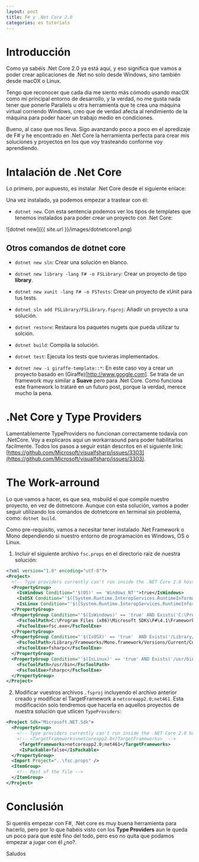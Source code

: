```yaml
---
layout: post
title: F# y .Net Core 2.0
categories: es tutorials
---
```


# Introducción

Como ya sabéis .Net Core 2.0 ya está aquí, y eso significa que vamos a poder crear aplicaciones de .Net no solo desde Windows, sino también desde macOX o Linux.

Tengo que reconocer que cada dia me siento más cómodo usando macOX como mi principal entorno de desarrollo, y la verdad, no me gusta nada tener que ponerle Parallels u otra herramienta que te crea una máquina virtual corriendo Windows, creo que de verdad afecta al rendimiento de la máquina para poder hacer un trabajo medio en condiciones.

Bueno, al caso que nos lleva. Sigo avanzando poco a poco en el apredizaje de F# y he encontrado en .Net Core la herramienta perfecta para crear mis soluciones y proyectos en los que voy trasteando conforme voy aprendiendo.

# Intalación de .Net Core

Lo primero, por aupuesto, es instalar .Net Core desde el siguiente enlace:

Una vez instalado, ya podemos empezar a trastear con él:

- `dotnet new`. Con esta sentencia podemos ver los tipos de templates que tenemos instalados para poder crear un proyecto con .Net Core: 

![dotnet new]({{ site.url }}/images/dotnetcore1.png)

## Otros comandos de dotnet core

- `dotnet new sln`: Crear una solución en blanco.

- `dotnet new library -lang F# -o FSLibrary`: Crear un proyecto de tipo **library**.

- `dotnet new xunit -lang F# -o FSTests`: Crear un proyecto de xUnit para tus tests.

- `dotnet sln add FSLibrary/FSLibrary.fsproj`: Añadir un proyecto a una solución.

- `dotnet restore`: Restaura los paquetes nugets que pueda utilizar tu solción.

- `dotnet build`: Compila la solución.

- `dotnet test`: Ejecuta los tests que tuvieras implementados.

- `dotnet new -i giraffe-template::*`: En este caso voy a crear un proyecto basado en (Giraffe)[http://www.google.com]. Se trata de un framework muy similar a **Suave** pero para .Net Core. Como funciona este framework lo trataré en un futuro post, porque la verdad, merece mucho la pena.

# .Net Core y Type Providers

Lamentablemente TypeProviders no funcionan correctamente todavía con .NetCore. Voy a explicaros aquí un workarraound para poder habilitarlos facilmente. Todos los pasos a seguir están descritos en el siguiente link: [https://github.com/Microsoft/visualfsharp/issues/3303](https://github.com/Microsoft/visualfsharp/issues/3303).

# The Work-arround

Lo que vamos a hacer, es que sea, msbuild el que compile nuestro proyecto, en vez de dotnetcore. Aunque con esta solución, vamos a poder seguir utilizando los comandos de dotnetcore en terminal sin problema, como: `dotnet build`.

Como pre-requisito, vamos a necesitar tener instalado .Net Framework o Mono dependiendo si nuestro entorno de programación es Windows, OS o Linux.

1. Incluir el siguiente archivo `fsc.props` en el directorio raiz de nuestra solución:

```xml
<?xml version="1.0" encoding="utf-8"?>
<Project>
  <!-- Type providers currently can't run inside the .NET Core 2.0 hosted compiler, see https://github.com/Microsoft/visualfsharp/pull/3658#issuecomment-334773415 -->
  <PropertyGroup>
    <IsWindows Condition="'$(OS)' == 'Windows_NT'">true</IsWindows>
    <IsOSX Condition="'$([System.Runtime.InteropServices.RuntimeInformation]::IsOSPlatform($([System.Runtime.InteropServices.OSPlatform]::OSX)))' == 'true'">true</IsOSX>
    <IsLinux Condition="'$([System.Runtime.InteropServices.RuntimeInformation]::IsOSPlatform($([System.Runtime.InteropServices.OSPlatform]::Linux)))' == 'true'">true</IsLinux>
  </PropertyGroup>  
  <PropertyGroup Condition="'$(IsWindows)' == 'true' AND Exists('C:\Program Files (x86)\Microsoft SDKs\F#\4.1\Framework\v4.0\fsc.exe')">
    <FscToolPath>C:\Program Files (x86)\Microsoft SDKs\F#\4.1\Framework\v4.0</FscToolPath>
    <FscToolExe>fsc.exe</FscToolExe>
  </PropertyGroup>
  <PropertyGroup Condition="'$(IsOSX)' == 'true'  AND Exists('/Library/Frameworks/Mono.framework/Versions/Current/Commands/fsharpc')">
    <FscToolPath>/Library/Frameworks/Mono.framework/Versions/Current/Commands</FscToolPath>
    <FscToolExe>fsharpc</FscToolExe>
  </PropertyGroup>
  <PropertyGroup Condition="'$(IsLinux)' == 'true' AND Exists('/usr/bin/fsharpc')">
    <FscToolPath>/usr/bin</FscToolPath>
    <FscToolExe>fsharpc</FscToolExe>
  </PropertyGroup>
</Project>
```

2. Modificar vuestros archivos `.fsproj` incluyendo el archivo anterior creado y modificar el TargetFramework a `netcoreapp2.0;net461`. Esta modificación solo tendremos que hacerla en aquellos proyectos de nuestra solución que utlicen `TypeProviders`: 

```xml
<Project Sdk="Microsoft.NET.Sdk">
  <PropertyGroup>
    <!-- Type providers currently can't run inside the .NET Core 2.0 hosted compiler, see https://github.com/Microsoft/visualfsharp/pull/3658#issuecomment-334773415 -->
    <!-- <TargetFrameworks>netcoreapp2.0</TargetFrameworks>  -->
     <TargetFrameworks>netcoreapp2.0;net461</TargetFrameworks>
     <IsPackable>false</IsPackable>
  </PropertyGroup>
  <Import Project="..\fsc.props" />
  <ItemGroup>
    <!-- Rest of the file -->
  </ItemGroup>
</Project>
```

# Conclusión

Si queréis empezar con F#, .Net core es muy buena herramienta para hacerlo, pero por lo que habéis visto con los **Type Providers** aun le queda un poco para que esté fino del todo, pero eso no quita que podamos empezar a jugar con él ¿no?.

Saludos